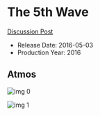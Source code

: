 # The 5th Wave

[Discussion Post](https://www.avsforum.com/threads/bass-eq-for-filtered-movies.2995212/post-56720154)

* Release Date: 2016-05-03
* Production Year: 2016

## Atmos

![img 0](https://fanart.tv/fanart/movies/299687/moviethumb/the-5th-wave-569a287630658.jpg)

![img 1](https://i.imgur.com/s6GqGf5.png)

